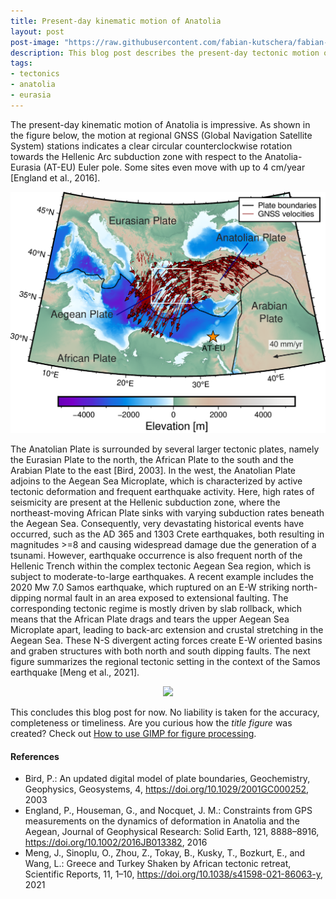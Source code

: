 ```yaml
---
title: Present-day kinematic motion of Anatolia
layout: post
post-image: "https://raw.githubusercontent.com/fabian-kutschera/fabian-kutschera.github.io/master/assets/images/regional_tectonics.png"
description: This blog post describes the present-day tectonic motion of Anatolia with respect to the AT-EU Euler Pole and its implications for the Aegean Sea.
tags:
- tectonics
- anatolia
- eurasia
---
```


The present-day kinematic motion of Anatolia is impressive. As shown in the figure below, the motion at regional GNSS (Global Navigation Satellite System) stations indicates a clear circular counterclockwise rotation towards the Hellenic Arc subduction zone with respect to the Anatolia-Eurasia (AT-EU) Euler pole. Some sites even move with up to 4 cm/year [England et al., 2016].


<p align="center">
  <img src="https://raw.githubusercontent.com/fabian-kutschera/fabian-kutschera.github.io/master/assets/images/Anatolia_GNSSmotion.png" />
</p>


The Anatolian Plate is surrounded by several larger tectonic plates, namely the Eurasian Plate to the north, the African Plate to the south and the Arabian Plate to the east [Bird, 2003]. In the west, the Anatolian Plate adjoins to the Aegean Sea Microplate, which is characterized by active tectonic deformation and frequent earthquake activity. Here, high rates of seismicity are present at the Hellenic subduction zone, where the northeast-moving African Plate sinks with varying subduction rates beneath the Aegean Sea. Consequently, very devastating historical events have occurred, such as the AD 365 and 1303 Crete earthquakes, both resulting in magnitudes >=8 and causing widespread damage due the generation of a tsunami. However, earthquake occurrence is also frequent north of the Hellenic Trench within the complex tectonic Aegean Sea region, which is subject to moderate-to-large earthquakes. A recent example includes the 2020 Mw 7.0 Samos earthquake, which ruptured on an E-W striking north-dipping normal fault in an area exposed to extensional faulting. The corresponding tectonic regime is mostly driven by slab rollback, which means that the African Plate drags and tears the upper Aegean Sea Microplate apart, leading to back-arc extension and crustal stretching in the Aegean Sea. These N-S divergent acting forces create E-W oriented basins and graben structures with both north and south dipping faults. The next figure summarizes the regional tectonic setting in the context of the Samos earthquake [Meng et al., 2021].


<p align="center">
  <img src="https://media.springernature.com/lw685/springer-static/image/art%3A10.1038%2Fs41598-021-86063-y/MediaObjects/41598_2021_86063_Fig5_HTML.png?as=webp" />
</p>


This concludes this blog post for now. No liability is taken for the accuracy, completeness or timeliness. Are you curious how the *title figure* was created? Check out [How to use GIMP for figure processing](https://fabian-kutschera.github.io/blog/how-to-gimp).

#### References

- Bird, P.: An updated digital model of plate boundaries, Geochemistry, Geophysics, Geosystems, 4, https://doi.org/10.1029/2001GC000252, 2003
- England, P., Houseman, G., and Nocquet, J. M.: Constraints from GPS measurements on the dynamics of deformation in Anatolia and the Aegean, Journal of Geophysical Research: Solid Earth, 121, 8888–8916, https://doi.org/10.1002/2016JB013382, 2016
- Meng, J., Sinoplu, O., Zhou, Z., Tokay, B., Kusky, T., Bozkurt, E., and Wang, L.: Greece and Turkey Shaken by African tectonic retreat, Scientific Reports, 11, 1–10, https://doi.org/10.1038/s41598-021-86063-y, 2021

